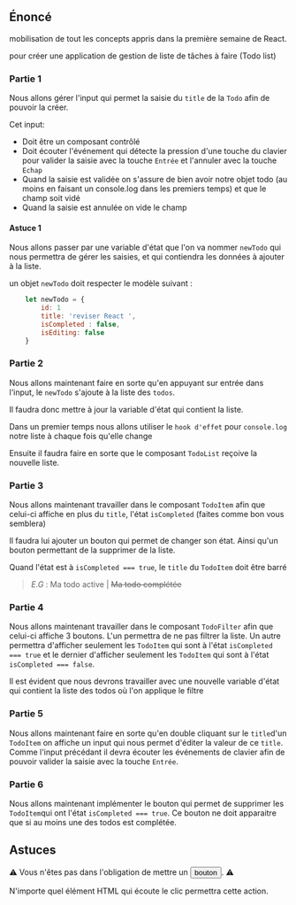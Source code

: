 ## Énoncé

 mobilisation de tout les concepts appris dans la première semaine de React.

pour créer une application de gestion de liste de tâches à faire (Todo list)

### Partie 1

Nous allons gérer l'input qui permet la saisie du `title` de la `Todo` afin de pouvoir la créer.

Cet input:

- Doit être un composant contrôlé
- Doit écouter l'événement qui détecte la pression d'une touche du clavier pour valider la saisie avec la touche `Entrée` et l'annuler avec la touche `Echap`
- Quand la saisie est validée on s'assure de bien avoir notre objet todo (au moins en faisant un console.log dans les premiers temps) et que le champ soit vidé
- Quand la saisie est annulée on vide le champ

#### Astuce 1

Nous allons passer par une variable d'état que l'on va nommer `newTodo` qui nous permettra de gérer les saisies, et qui contiendra les données à ajouter à la liste.

un objet `newTodo` doit respecter le modèle suivant :

```javascript
    let newTodo = {
        id: 1
        title: 'reviser React ',
        isCompleted : false,
        isEditing: false
    }
```

### Partie 2

Nous allons maintenant faire en sorte qu'en appuyant sur entrée dans l'input, le `newTodo` s'ajoute à la liste des `todos`.

Il faudra donc mettre à jour la variable d'état qui contient la liste.

Dans un premier temps nous allons utiliser le `hook d'effet` pour `console.log` notre liste à chaque fois qu'elle change

Ensuite il faudra faire en sorte que le composant `TodoList` reçoive la nouvelle liste.

### Partie 3

Nous allons maintenant travailler dans le composant `TodoItem` afin que celui-ci affiche en plus du `title`, l'état `isCompleted` (faites comme bon vous semblera)

Il faudra lui ajouter un bouton qui permet de changer son état. Ainsi qu'un bouton permettant de la supprimer de la liste.

Quand l'état est à `isCompleted === true`, le `title` du `TodoItem` doit être barré

> _E.G_ : Ma todo active | ~~Ma todo complétée~~

### Partie 4

Nous allons maintenant travailler dans le composant `TodoFilter` afin que celui-ci affiche 3 boutons.
L'un permettra de ne pas filtrer la liste. Un autre permettra d'afficher seulement les `TodoItem` qui sont à l'état `isCompleted === true` et le dernier d'afficher seulement les `TodoItem` qui sont à l'état `isCompleted === false`.

Il est évident que nous devrons travailler avec une nouvelle variable d'état qui contient la liste des todos où l'on applique le filtre

### Partie 5

Nous allons maintenant faire en sorte qu'en double cliquant sur le `title`d'un `TodoItem` on affiche un input qui nous permet d'éditer la valeur de ce `title`.
Comme l'input précédant il devra écouter les événements de clavier afin de pouvoir valider la saisie avec la touche `Entrée`.

### Partie 6

Nous allons maintenant implémenter le bouton qui permet de supprimer les `TodoItem`qui ont l'état `isCompleted === true`.
Ce bouton ne doit apparaitre que si au moins une des todos est complétée.

## Astuces

⚠️ Vous n'êtes pas dans l'obligation de mettre un <button>bouton</button>. ⚠️

N'importe quel élément HTML qui écoute le clic permettra cette action.

